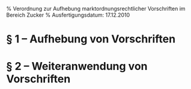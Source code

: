 % Verordnung zur Aufhebung marktordnungsrechtlicher Vorschriften im Bereich Zucker
% Ausfertigungsdatum: 17.12.2010
 
# § 1 – Aufhebung von Vorschriften

# § 2 – Weiteranwendung von Vorschriften
